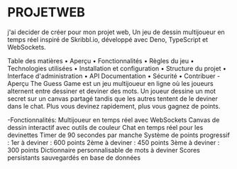 # PROJETWEB


j'ai decider de créer pour mon projet web, Un jeu de dessin multijoueur en temps réel inspiré de Skribbl.io, développé avec Deno, TypeScript et WebSockets.


Table des matières
	•	Aperçu
	•	Fonctionnalités
	•	Règles du jeu
	•	Technologies utilisées
	•	Installation et configuration
	•	Structure du projet
	•	Interface d'administration
	•	API Documentation
	•	Sécurité
	•	Contribuer
-Aperçu
The Guess Game est un jeu multijoueur en ligne où les joueurs alternent entre dessiner et deviner des mots. Un joueur dessine un mot secret sur un canvas partagé tandis que les autres tentent de le deviner dans le chat. Plus vous devinez rapidement, plus vous gagnez de points.

 -Fonctionnalités:
Multijoueur en temps réel avec WebSockets
Canvas de dessin interactif avec outils de couleur
Chat en temps réel pour les devinettes
Timer de 90 secondes par manche
Système de points progressif :
1er à deviner : 600 points
2ème à deviner : 450 points
3ème à deviner : 300 points
Dictionnaire personnalisable de mots à deviner
Scores persistants sauvegardés en base de données

 

